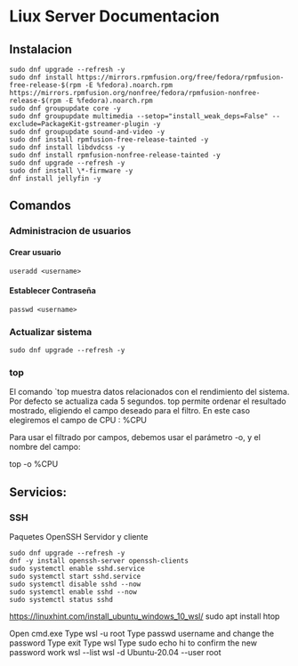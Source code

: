 # Liux Server Documentacion
## Instalacion
```
sudo dnf upgrade --refresh -y
sudo dnf install https://mirrors.rpmfusion.org/free/fedora/rpmfusion-free-release-$(rpm -E %fedora).noarch.rpm https://mirrors.rpmfusion.org/nonfree/fedora/rpmfusion-nonfree-release-$(rpm -E %fedora).noarch.rpm
sudo dnf groupupdate core -y
sudo dnf groupupdate multimedia --setop="install_weak_deps=False" --exclude=PackageKit-gstreamer-plugin -y
sudo dnf groupupdate sound-and-video -y
sudo dnf install rpmfusion-free-release-tainted -y
sudo dnf install libdvdcss -y
sudo dnf install rpmfusion-nonfree-release-tainted -y
sudo dnf upgrade --refresh -y
sudo dnf install \*-firmware -y
dnf install jellyfin -y
```
## Comandos
### Administracion de usuarios

#### Crear usuario
```
useradd <username>
```
#### Establecer Contraseña
```
passwd <username>
```


### Actualizar sistema
```
sudo dnf upgrade --refresh -y
```

### top

El comando `top muestra datos relacionados con el rendimiento del sistema. Por defecto se actualiza cada 5 segundos.
top permite ordenar el resultado mostrado, eligiendo el campo deseado para el filtro. En este caso elegiremos el campo de CPU : %CPU
 

Para usar el filtrado por campos, debemos usar el parámetro -o, y el nombre del campo:

top -o %CPU




## Servicios:
### SSH
Paquetes OpenSSH Servidor y cliente 
```
sudo dnf upgrade --refresh -y
dnf -y install openssh-server openssh-clients
sudo systemctl enable sshd.service
sudo systemctl start sshd.service
sudo systemctl disable sshd --now
sudo systemctl enable sshd --now
sudo systemctl status sshd
```


https://linuxhint.com/install_ubuntu_windows_10_wsl/
 sudo apt install htop

 Open cmd.exe
Type wsl -u root
Type passwd username and change the password
Type exit
Type wsl
Type sudo echo hi to confirm the new password work
wsl --list
wsl -d Ubuntu-20.04 --user root